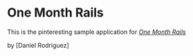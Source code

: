 # One Month Rails

This is the pinteresting sample application for
[*One Month Rails*](http://onemonthrails.com)

by [Daniel Rodriguez]